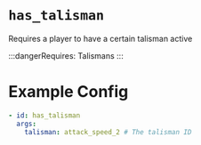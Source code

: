 # `has_talisman`

Requires a player to have a certain talisman active


:::dangerRequires:
Talismans
:::

# Example Config
```yaml
- id: has_talisman
  args:
    talisman: attack_speed_2 # The talisman ID
```
